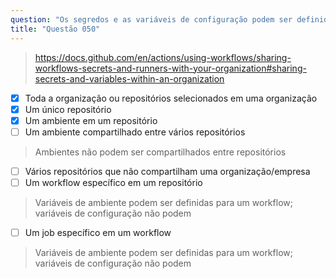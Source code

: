 ```yaml
---
question: "Os segredos e as variáveis de configuração podem ser definidos para: (Selecione três.)"
title: "Questão 050"
---
```



> https://docs.github.com/en/actions/using-workflows/sharing-workflows-secrets-and-runners-with-your-organization#sharing-secrets-and-variables-within-an-organization
- [x] Toda a organização ou repositórios selecionados em uma organização
- [x] Um único repositório
- [x] Um ambiente em um repositório
- [ ] Um ambiente compartilhado entre vários repositórios
> Ambientes não podem ser compartilhados entre repositórios
- [ ] Vários repositórios que não compartilham uma organização/empresa
- [ ] Um workflow específico em um repositório
> Variáveis de ambiente podem ser definidas para um workflow; variáveis de configuração não podem
- [ ] Um job específico em um workflow
> Variáveis de ambiente podem ser definidas para um workflow; variáveis de configuração não podem
